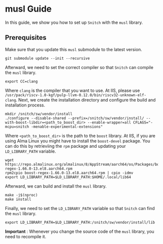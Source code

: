 # musl Guide

In this guide, we show you how to set up `Snitch` with the `musl` library. 

## Prerequisites
Make sure that you update this `musl` submodule to the latest version. 
```
git submodule update --init --recursive
```
Afterward, we need to set the correct compiler so that `Snitch` can compile the `musl` library. 
```
export CC=clang
```
Where `clang` is the compiler that you want to use. At IIS, please use `/usr/pack/riscv-1.0-kgf/pulp-llvm-0.12.0/bin/riscv32-unknown-elf-clang`.
Next, we create the installation directory and configure the build and installation process. 
```
mkdir /snitch/sw/vendor/install
./configure --disable-shared --prefix=/snitch/sw/vendor/install/ --with-boost-libdir=<path_to_boost_dir> --enable-wrapper=all CFLAGS="-mcpu=snitch -menable-experimental-extensions"
```
Where `<path_to_boost_dir>` is the path to the `boost` library. At IIS, if you are using Alma Linux you might have to install the `boost-devel` package. 
You can do this by retrieviing the `rpm` package and updating your `LD_LIBRARY_PATH` variable. 
```
wget https://repo.almalinux.org/almalinux/8/AppStream/aarch64/os/Packages/boost-regex-1.66.0-13.el8.aarch64.rpm
rpm2cpio boost-regex-1.66.0-13.el8.aarch64.rpm | cpio -idmv
export LD_LIBRARY_PATH=$LD_LIBRARY_PATH:$HOME/.local/lib64
```
Afterward, we can build and install the `musl` library. 
```
make -j$(nproc)
make install
```
Finally, we need to set the `LD_LIBRARY_PATH` variable so that `Snitch` can find the `musl` library. 
```
export LD_LIBRARY_PATH=$LD_LIBRARY_PATH:/snitch/sw/vendor/install/lib
```

**Important** : Whenever you change the source code of the `musl` library, you need to recompile it. 


